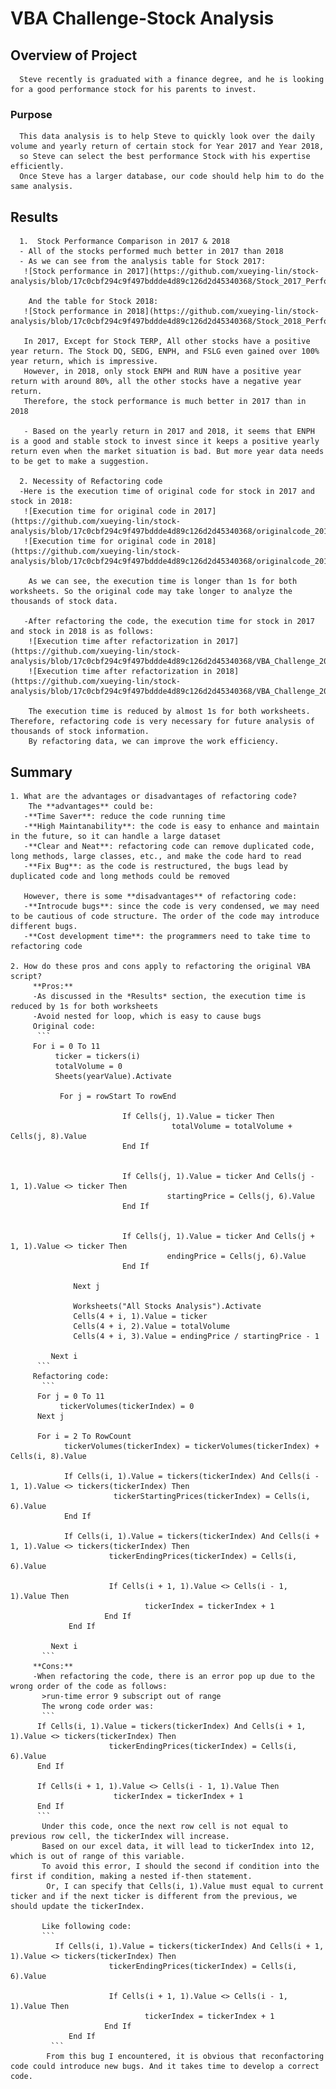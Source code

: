 # VBA Challenge-Stock Analysis

## Overview of Project
      Steve recently is graduated with a finance degree, and he is looking for a good performance stock for his parents to invest.
     
### Purpose
      This data analysis is to help Steve to quickly look over the daily volume and yearly return of certain stock for Year 2017 and Year 2018,
      so Steve can select the best performance Stock with his expertise efficiently.
      Once Steve has a larger database, our code should help him to do the same analysis.

## Results
      1.  Stock Performance Comparison in 2017 & 2018
      - All of the stocks performed much better in 2017 than 2018
      - As we can see from the analysis table for Stock 2017:
       ![Stock performance in 2017](https://github.com/xueying-lin/stock-analysis/blob/17c0cbf294c9f497bddde4d89c126d2d45340368/Stock_2017_Performance.PNG)
       
        And the table for Stock 2018:
       ![Stock performance in 2018](https://github.com/xueying-lin/stock-analysis/blob/17c0cbf294c9f497bddde4d89c126d2d45340368/Stock_2018_Performance.PNG)
       
       In 2017, Except for Stock TERP, All other stocks have a positive year return. The Stock DQ, SEDG, ENPH, and FSLG even gained over 100% year return, which is impressive.
       However, in 2018, only stock ENPH and RUN have a positive year return with around 80%, all the other stocks have a negative year return.
       Therefore, the stock performance is much better in 2017 than in 2018
       
       - Based on the yearly return in 2017 and 2018, it seems that ENPH is a good and stable stock to invest since it keeps a positive yearly return even when the market situation is bad. But more year data needs to be get to make a suggestion.

      2. Necessity of Refactoring code
      -Here is the execution time of original code for stock in 2017 and stock in 2018:
       ![Execution time for original code in 2017](https://github.com/xueying-lin/stock-analysis/blob/17c0cbf294c9f497bddde4d89c126d2d45340368/originalcode_2017.PNG)
       ![Execution time for original code in 2018](https://github.com/xueying-lin/stock-analysis/blob/17c0cbf294c9f497bddde4d89c126d2d45340368/originalcode_2018.PNG)
        
        As we can see, the execution time is longer than 1s for both worksheets. So the original code may take longer to analyze the thousands of stock data.
      
       -After refactoring the code, the execution time for stock in 2017 and stock in 2018 is as follows:
        ![Execution time after refactorization in 2017](https://github.com/xueying-lin/stock-analysis/blob/17c0cbf294c9f497bddde4d89c126d2d45340368/VBA_Challenge_2017.PNG)
        ![Execution time after refactorization in 2018](https://github.com/xueying-lin/stock-analysis/blob/17c0cbf294c9f497bddde4d89c126d2d45340368/VBA_Challenge_2018.PNG)
        
        The execution time is reduced by almost 1s for both worksheets. Therefore, refactoring code is very necessary for future analysis of thousands of stock information.
        By refactoring data, we can improve the work efficiency.

## Summary
    1. What are the advantages or disadvantages of refactoring code?
        The **advantages** could be:
       -**Time Saver**: reduce the code running time
       -**High Maintanability**: the code is easy to enhance and maintain in the future, so it can handle a large dataset
       -**Clear and Neat**: refactoring code can remove duplicated code, long methods, large classes, etc., and make the code hard to read
       -**Fix Bug**: as the code is restructured, the bugs lead by duplicated code and long methods could be removed
       
       However, there is some **disadvantages** of refactoring code:
       -**Introcude bugs**: since the code is very condensed, we may need to be cautious of code structure. The order of the code may introduce different bugs.
       -**Cost development time**: the programmers need to take time to refactoring code

    2. How do these pros and cons apply to refactoring the original VBA script? 
         **Pros:**
         -As discussed in the *Results* section, the execution time is reduced by 1s for both worksheets
         -Avoid nested for loop, which is easy to cause bugs
         Original code:
          ```
         For i = 0 To 11
              ticker = tickers(i)
              totalVolume = 0
              Sheets(yearValue).Activate
    
               For j = rowStart To rowEnd
      
                             If Cells(j, 1).Value = ticker Then
                                        totalVolume = totalVolume + Cells(j, 8).Value
                             End If
        
          
                             If Cells(j, 1).Value = ticker And Cells(j - 1, 1).Value <> ticker Then
                                       startingPrice = Cells(j, 6).Value
                             End If
       
         
                             If Cells(j, 1).Value = ticker And Cells(j + 1, 1).Value <> ticker Then
                                       endingPrice = Cells(j, 6).Value
                             End If
       
                  Next j
     
                  Worksheets("All Stocks Analysis").Activate
                  Cells(4 + i, 1).Value = ticker
                  Cells(4 + i, 2).Value = totalVolume
                  Cells(4 + i, 3).Value = endingPrice / startingPrice - 1
       
             Next i
          ```
         Refactoring code:
           ```
          For j = 0 To 11
               tickerVolumes(tickerIndex) = 0
          Next j
       
          For i = 2 To RowCount
                tickerVolumes(tickerIndex) = tickerVolumes(tickerIndex) + Cells(i, 8).Value
       
                If Cells(i, 1).Value = tickers(tickerIndex) And Cells(i - 1, 1).Value <> tickers(tickerIndex) Then
                           tickerStartingPrices(tickerIndex) = Cells(i, 6).Value
                End If
           
                If Cells(i, 1).Value = tickers(tickerIndex) And Cells(i + 1, 1).Value <> tickers(tickerIndex) Then
                          tickerEndingPrices(tickerIndex) = Cells(i, 6).Value

                          If Cells(i + 1, 1).Value <> Cells(i - 1, 1).Value Then
                                  tickerIndex = tickerIndex + 1
                         End If
                 End If    
    
             Next i
           ```
         **Cons:**
         -When refactoring the code, there is an error pop up due to the wrong order of the code as follows:
           >run-time error 9 subscript out of range
           The wrong code order was:
           ```
          If Cells(i, 1).Value = tickers(tickerIndex) And Cells(i + 1, 1).Value <> tickers(tickerIndex) Then
                          tickerEndingPrices(tickerIndex) = Cells(i, 6).Value
          End If

          If Cells(i + 1, 1).Value <> Cells(i - 1, 1).Value Then
                           tickerIndex = tickerIndex + 1
          End If
          ```
           Under this code, once the next row cell is not equal to previous row cell, the tickerIndex will increase. 
           Based on our excel data, it will lead to tickerIndex into 12, which is out of range of this variable.
           To avoid this error, I should the second if condition into the first if condition, making a nested if-then statement.
            Or, I can specify that Cells(i, 1).Value must equal to current ticker and if the next ticker is different from the previous, we should update the tickerIndex.
          
           Like following code:
           ```
              If Cells(i, 1).Value = tickers(tickerIndex) And Cells(i + 1, 1).Value <> tickers(tickerIndex) Then
                          tickerEndingPrices(tickerIndex) = Cells(i, 6).Value

                          If Cells(i + 1, 1).Value <> Cells(i - 1, 1).Value Then
                                  tickerIndex = tickerIndex + 1
                         End If
                 End If    
             ```
            From this bug I encountered, it is obvious that reconfactoring code could introduce new bugs. And it takes time to develop a correct code.
